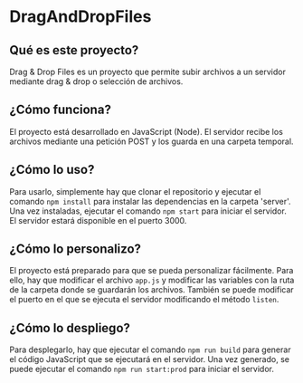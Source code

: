 # DragAndDropFiles

## Qué es este proyecto?
Drag & Drop Files es un proyecto que permite subir archivos a un servidor mediante drag & drop o selección de archivos.

## ¿Cómo funciona?
El proyecto está desarrollado en JavaScript (Node). El servidor recibe los archivos mediante una petición POST y los guarda en una carpeta temporal.

## ¿Cómo lo uso?
Para usarlo, simplemente hay que clonar el repositorio y ejecutar el comando `npm install` para instalar las dependencias en la carpeta 'server'. Una vez instaladas, ejecutar el comando `npm start` para iniciar el servidor. El servidor estará disponible en el puerto 3000.

## ¿Cómo lo personalizo?
El proyecto está preparado para que se pueda personalizar fácilmente. Para ello, hay que modificar el archivo `app.js` y modificar las variables con la ruta de la carpeta donde se guardarán los archivos. También se puede modificar el puerto en el que se ejecuta el servidor modificando el método `listen`.

## ¿Cómo lo despliego?
Para desplegarlo, hay que ejecutar el comando `npm run build` para generar el código JavaScript que se ejecutará en el servidor. Una vez generado, se puede ejecutar el comando `npm run start:prod` para iniciar el servidor.
